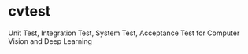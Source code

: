 # cvtest
Unit Test, Integration Test, System Test, Acceptance Test for Computer Vision and Deep Learning 
